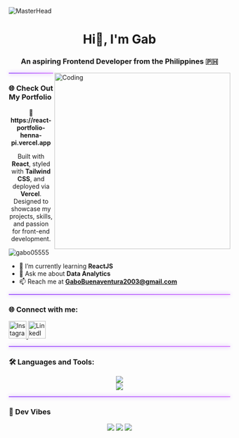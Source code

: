 ![MasterHead](https://github.com/gabo05555/TicTacToe/blob/main/Black%20and%20White%20Animated%20Coming%20Soon%20Video.gif)

<h1 align="center">Hi👋, I'm Gab</h1>
<h3 align="center">An aspiring Frontend Developer from the Philippines 🇵🇭</h3>

<img align="right" alt="Coding" width="400" src="https://camo.githubusercontent.com/2366b34bb903c09617990fb5fff4622f3e941349e846ddb7e73df872a9d21233/68747470733a2f2f63646e2e6472696262626c652e636f6d2f75736572732f3733303730332f73637265656e73686f74732f363538313234332f6176656e746f2e676966">

<hr style="border: none; height: 2px; background: linear-gradient(to right, #9f5afd, #d67bff); box-shadow: 0 0 10px #c084fc;">

### 🌐 Check Out My Portfolio

<p align="center">
  <a href="https://react-portfolio-henna-pi.vercel.app" target="_blank" style="text-decoration: none;">
    <b>🔗 https://react-portfolio-henna-pi.vercel.app</b>
  </a>
</p>

<p align="center">
  Built with <strong>React</strong>, styled with <strong>Tailwind CSS</strong>, and deployed via <strong>Vercel</strong>.  
  Designed to showcase my projects, skills, and passion for front-end development.
</p>


<p align="left"> 
  <img src="https://komarev.com/ghpvc/?username=gabo05555&label=Profile%20views&color=0e75b6&style=flat" alt="gabo05555" /> 
</p>

- 🌱 I’m currently learning **ReactJS**  
- 💬 Ask me about **Data Analytics**  
- 📫 Reach me at **GaboBuenaventura2003@gmail.com**  


<hr style="border: none; height: 2px; background: linear-gradient(to right, #9f5afd, #d67bff); box-shadow: 0 0 10px #c084fc;">

### 🌐 Connect with me:
<p align="left">
  <a href="https://instagram.com/gabby_gabbbo" target="_blank">
    <img src="https://skillicons.dev/icons?i=instagram" alt="Instagram" height="40" />
  </a>
  <a href="https://www.linkedin.com/in/john-gabriel-buenaventura-655641370/" target="_blank">
    <img src="https://skillicons.dev/icons?i=linkedin" alt="LinkedIn" height="40" />
  </a>
</p>

<hr style="border: none; height: 2px; background: linear-gradient(to right, #9f5afd, #d67bff); box-shadow: 0 0 10px #c084fc;">

### 🛠️ Languages and Tools:
<p align="center">
  <img src="https://skillicons.dev/icons?i=html,css,bootstrap,tailwind,js,react,next,java,figma,notion" /><br>
  <img src="https://skillicons.dev/icons?i=vscode,idea,vite,mysql,supabase,git,qt,python,numpy,pandas" />
</p>

<hr style="border: none; height: 2px; background: linear-gradient(to right, #9f5afd, #d67bff); box-shadow: 0 0 10px #c084fc;">


### 🌟 Dev Vibes

<p align="center">
  <img src="https://img.shields.io/badge/Frontend%20Lover-%239f5afd?style=for-the-badge&logo=react&logoColor=white" />
  <img src="https://img.shields.io/badge/Tailwind%20Stylist-%23d67bff?style=for-the-badge&logo=tailwind-css&logoColor=white" />
  <img src="https://img.shields.io/badge/Open%20to%20collab-%23c084fc?style=for-the-badge&logo=github&logoColor=white" />
</p>
